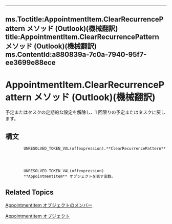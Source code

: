 

---
ms.Toctitle:AppointmentItem.ClearRecurrencePattern メソッド (Outlook)(機械翻訳)
title:AppointmentItem.ClearRecurrencePattern メソッド (Outlook)(機械翻訳)
ms.ContentId:a880839a-7c0a-7940-95f7-ee3699e88ece
---
# AppointmentItem.ClearRecurrencePattern メソッド (Outlook)(機械翻訳)




予定またはタスクの定期的な設定を解除し、1 回限りの予定またはタスクに戻します。

## 構文

            UNRESOLVED_TOKEN_VAL(offexpression).**ClearRecurrencePattern**




            UNRESOLVED_TOKEN_VAL(offexpression)
            **AppointmentItem** オブジェクトを表す変数。



## Related Topics

[AppointmentItem オブジェクトのメンバー](c72c459d-6d3c-7a05-aa4a-b1b767ddc0b2.md)

[AppointmentItem オブジェクト](204a409d-654e-27aa-643a-8344c631b82d.md)




